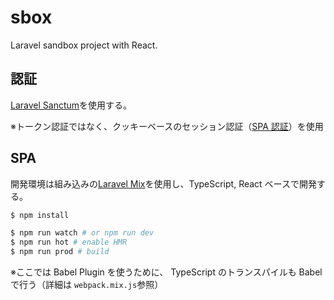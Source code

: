 # sbox

Laravel sandbox project with React.

## 認証

[Laravel Sanctum](https://laravel.com/docs/8.x/sanctum)を使用する。

※トークン認証ではなく、クッキーベースのセッション認証（[SPA 認証](https://laravel.com/docs/8.x/sanctum#spa-authentication)）を使用

## SPA

開発環境は組み込みの[Laravel Mix](https://laravel.com/docs/8.x/mix)を使用し、TypeScript, React ベースで開発する。

```bash
$ npm install

$ npm run watch # or npm run dev
$ npm run hot # enable HMR
$ npm run prod # build
```

※ここでは Babel Plugin を使うために、 TypeScript のトランスパイルも Babel で行う（詳細は `webpack.mix.js`参照）
